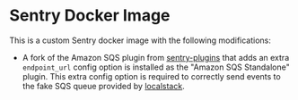 # Sentry Docker Image

This is a custom Sentry docker image with the following modifications:

- A fork of the Amazon SQS plugin from [sentry-plugins][] that adds an extra `endpoint_url` config option is installed as the "Amazon SQS Standalone" plugin. This extra config option is required to correctly send events to the fake SQS queue provided by [localstack][].

[sentry-plugins]: https://github.com/getsentry/sentry-plugins
[localstack]: https://hub.docker.com/r/localstack/localstack/

